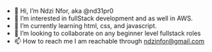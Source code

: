 - 👋 Hi, I’m Ndzi Nfor, aka @nd31pr0
- 👀 I’m interested in fullStack development and as well in AWS.
- 🌱 I’m currently learning html, css, and javascript.
- 💞️ I’m looking to collaborate on any beginner level fullstack roles
- 📫 How to reach me I am reachable through ndzinfor@gmail.com

<!---
nd31pr0/nd31pr0 is a ✨ special ✨ repository because its `README.md` (this file) appears on your GitHub profile.
You can click the Preview link to take a look at your changes.
--->
